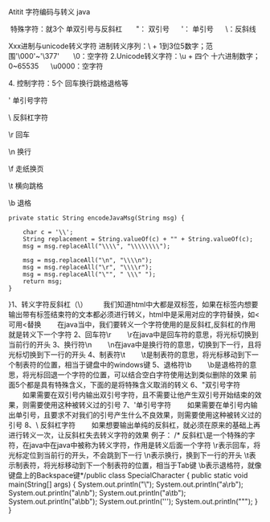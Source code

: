 Atitit 字符编码与转义  java


 特殊字符：就3个  单双引号与反斜杠
      \"： 双引号
     \'： 单引号
     \\：反斜线


Xxx进制与unicode转义字符
进制转义序列：\ + 1到3位5数字；范围'\000'~'\377'
      \0：空字符
2.Unicode转义字符：\u + 四个 十六进制数字；0~65535
     \u0000：空字符


4. 控制字符：5个  回车换行跳格退格等


\' 单引号字符

\\ 反斜杠字符

\r 回车

\n 换行

\f 走纸换页

\t 横向跳格

\b 退格

	private static String encodeJavaMsg(String msg) {

		char c = '\\';
		String replacement = String.valueOf(c) + "" + String.valueOf(c);
		msg = msg.replaceAll("\\\\", "\\\\\\\\");

		msg = msg.replaceAll("\n", "\\\\n");
		msg = msg.replaceAll("\r", "\\\\r");
		msg = msg.replaceAll("\"", " \\\" ");
		return msg;
	}
}1、转义字符反斜杠（\）
　　我们知道html中大都是双标签，如果在标签内想要输出带有标签结束符的文本都必须进行转义，html中是采用对应的字符替换，如<可用&lt;替换
　　在java当中，我们要转义一个字符使用的是反斜杠\,反斜杠的作用就是转义下一个字符
2、回车符\r
　　\r在java中是回车符的意思，将光标切换到当前行的开头
3、换行符\n
　　\n在java中是换行符的意思，切换到下一行，且将光标切换到下一行的开头
4、制表符\t
　　\t是制表符的意思，将光标移动到下一个制表符的位置，相当于键盘中的windows键
5、退格符\b
　　\b是退格符的意思，将光标回退一个字符的位置，可以结合空白字符使用达到类似删除的效果
前面5个都是具有特殊含义，下面的是将特殊含义取消的转义
6、\"双引号字符
　　如果需要在双引号内输出双引号字符，且不需要让他产生双引号开始结束的效果，则需要使用这种被转义过的引号
7、\'单引号字符
　　如果需要在单引号内输出单引号，且要求不对我们的引号产生什么不良效果，则需要使用这种被转义过的引号
8、\\ 反斜杠字符
　　如果想要输出单纯的反斜杠，就必须在原来的基础上再进行转义一次，让反斜杠失去转义字符的效果
例子：
/*
反斜杠\是一个特殊的字符，在java中在java中被称为转义字符，作用是转义后面一个字符
\r表示回车，将光标定位到当前行的开头，不会跳到下一行
\n表示换行，换到下一行的开头
\t表示制表符，将光标移动到下一个制表符的位置，相当于Tab键
\b表示退格符，就像键盘上的Backspace键*/public class SpecialCharacter {
        public static void main(String[] args) {
            System.out.println("\\");
            System.out.println("a\rb");
            System.out.println("a\nb");
            System.out.println("a\tb");
            System.out.println("a\bb");
            System.out.println('\'');
            System.out.println("\"");
        }
}

